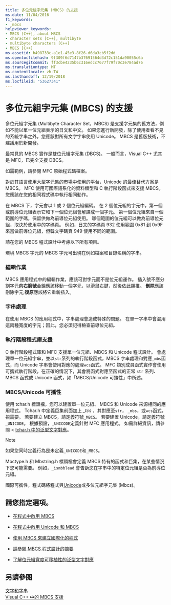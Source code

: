 ```yaml
---
title: 多位元組字元集 (MBCS) 的支援
ms.date: 11/04/2016
f1_keywords:
- _mbcs
helpviewer_keywords:
- MBCS [C++], about MBCS
- character sets [C++], multibyte
- multibyte characters [C++]
- MBCS [C++]
ms.assetid: b498733c-a1e1-45e3-8f26-d6da3cb5f2dd
ms.openlocfilehash: 9f309f6d7147b37691564d3d72c151da90055c6a
ms.sourcegitcommit: ff3cbe4235b6c316edcc7677f79f70c3e784ad76
ms.translationtype: MT
ms.contentlocale: zh-TW
ms.lasthandoff: 12/19/2018
ms.locfileid: "53627341"
---
```

# <a name="support-for-multibyte-character-sets-mbcss"></a>多位元組字元集 (MBCS) 的支援

多位元組字元集 (Multibyte Character Set，MBCS) 是支援字元集的舊方法，例如不能以單一位元組表示的日文和中文。 如果您進行新開發，除了使用者看不見的系統字串之外，您應該對所有文字字串使用 Unicode。 MBCS 是舊版技術，不建議用於新開發。

最常見的 MBCS 實作是雙位元組字元集 (DBCS)。 一般而言，Visual C++ 尤其是 MFC，已完全支援 DBCS。

如需範例，請參閱 MFC 原始程式碼檔案。

對於其語言使用大型字元集的市場中使用的平台，Unicode 的最佳替代方案是 MBCS。 MFC 使用可國際語系化的資料類型和 C 執行階段函式來支援 MBCS。 您應該在您的相同程式碼中執行相同動作。

在 MBCS 下，字元會以 1 或 2 個位元組編碼。 在 2 個位元組的字元中，第一個或前導位元組表示它和下一個位元組會解譯成一個字元。 第一個位元組來自一個範圍的字碼，保留供做為前導位元組使用。 哪個範圍的位元組可以做為前導位元組，取決於使用中的字碼頁。 例如，日文的字碼頁 932 使用範圍 0x81 到 0x9F 來當做前導位元組，但韓文字碼頁 949 使用不同的範圍。

請在您的 MBCS 程式設計中考慮以下所有項目。

環境 MBCS 字元的 MBCS 字元可出現在例如檔案和目錄名稱的字串。

### <a name="editing-operations"></a>編輯作業

MBCS 應用程式中的編輯作業，應該可對字元而不是位元組運作。 插入號不應分割字元**向右箭號**金鑰應該移動一個字元，以滑鼠右鍵，然後依此類推。 **刪除**應該刪除字元;**復原**應該將它重新插入。

### <a name="string-handling"></a>字串處理

在使用 MBCS 的應用程式中，字串處理會造成特殊的問題。 在單一字串中會混用這兩種寬度的字元；因此，您必須記得檢查前導位元組。

### <a name="run-time-library-support"></a>執行階段程式庫支援

C 執行階段程式庫和 MFC 支援單一位元組、MBCS 和 Unicode 程式設計。 會處理單一位元組字串，並以`str`系列的執行階段函式，MBCS 字串處理和對應`_mbs`函式，而 Unicode 字串會使用對應的處理`wcs`函式。 MFC 類別成員函式實作會使用可攜式執行階段，在正確的情況下，其會將函式對應至函式的正常 `str` 系列、MBCS 函式或 Unicode 函式，如「MBCS/Unicode 可攜性」中所述。

### <a name="mbcsunicode-portability"></a>MBCS/Unicode 可攜性

使用 tchar.h 標頭檔，您可以建置單一位元組、 MBCS 和 Unicode 來源相同的應用程式。 Tchar.h 中定義巨集前面加上 *_tcs* ，其對應至`str`， `_mbs`，或`wcs`函式，視需要。 若要建立 MBCS，請定義符號`_MBCS`。 若要建置 Unicode，請定義符號`_UNICODE`。 根據預設，`_UNICODE`定義針對 MFC 應用程式。 如需詳細資訊，請參閱 < [tchar.h 中的泛型文字對應](../text/generic-text-mappings-in-tchar-h.md)。

> [!NOTE]
>  如果您同時定義行為是未定義`_UNICODE`和`_MBCS`。

Mbctype.h 和 Mbstring.h 標頭檔會定義 MBCS 特有的函式和巨集，在某些情況下您可能需要。 例如，`_ismbblead` 會告訴您在字串中的特定位元組是否為前導位元組。

國際可攜性，程式碼將程式與[Unicode](../text/support-for-unicode.md)或多位元組字元集 (Mbcs)。

## <a name="what-do-you-want-to-do"></a>請您指定選項。

- [在程式中啟用 MBCS](../text/international-enabling.md)

- [在程式中啟用 Unicode 和 MBCS](../text/internationalization-strategies.md)

- [使用 MBCS 來建立國際化的程式](../text/mbcs-programming-tips.md)

- [請參閱 MBCS 程式設計的摘要](../text/mbcs-programming-tips.md)

- [了解位元組寬度可移植性的泛型文字對應](../text/generic-text-mappings-in-tchar-h.md)

## <a name="see-also"></a>另請參閱

[文字和字串](../text/text-and-strings-in-visual-cpp.md)<br/>
[Visual C++ 中的 MBCS 支援](../text/mbcs-support-in-visual-cpp.md)

